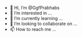 - 👋 Hi, I’m @GgfPrabhabs
- 👀 I’m interested in ...
- 🌱 I’m currently learning ...
- 💞️ I’m looking to collaborate on ...
- 📫 How to reach me ...

<!---
GgfPrabhabs/GgfPrabhabs is a ✨ special ✨ repository because its `README.md` (this file) appears on your GitHub profile.
You can click the Preview link to take a look at your changes.
--->
